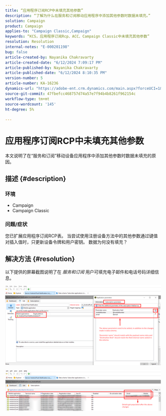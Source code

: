 ```yaml
---
title: “应用程序订阅RCP中未填充其他参数”
description: “了解为什么在服务和订阅移动应用程序中添加其他参数时数据未填充。”
solution: Campaign
product: Campaign
applies-to: "Campaign Classic,Campaign"
keywords: “KCS，应用程序订阅Rcp、ACC、Campaign Classic中未填充其他参数”
resolution: Resolution
internal-notes: "E-000201198"
bug: false
article-created-by: Nayanika Chakravarty
article-created-date: "6/12/2024 7:09:17 PM"
article-published-by: Nayanika Chakravarty
article-published-date: "6/12/2024 8:10:35 PM"
version-number: 5
article-number: KA-16236
dynamics-url: "https://adobe-ent.crm.dynamics.com/main.aspx?forceUCI=1&pagetype=entityrecord&etn=knowledgearticle&id=63d39f42-ef28-ef11-840a-000d3a3764e0"
source-git-commit: 47fbefcc468757d74a57e7f94b4b8261f962154c
workflow-type: tm+mt
source-wordcount: '145'
ht-degree: 5%

---
```


# 应用程序订阅RCP中未填充其他参数


本文说明了在“服务和订阅”移动设备应用程序中添加其他参数时数据未填充的原因。

## 描述 {#description}


### <b>环境</b>

- Campaign
- Campaign Classic


### <b>问题/症状</b>

您已扩展应用程序订阅RCP表。 当尝试使用注册设备方法中的其他参数通过键值对插入值时，只更新设备令牌和用户密钥。 数据为何没有填充？


## 解决方法 {#resolution}


以下提供的屏幕截图说明了在 *服务和订阅* 用户可填充电子邮件和电话号码详细信息。

![](assets/bc1c5473-4bd0-ec11-a7b5-00224809c556.png)



![](assets/ddd78ad4-4bd0-ec11-a7b5-00224809c556.png)
